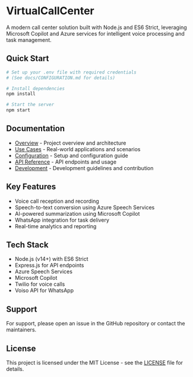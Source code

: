 # VirtualCallCenter

A modern call center solution built with Node.js and ES6 Strict, leveraging Microsoft Copilot and Azure services for intelligent voice processing and task management.

## Quick Start
```bash
# Set up your .env file with required credentials
# (See docs/CONFIGURATION.md for details)

# Install dependencies
npm install

# Start the server
npm start
```

## Documentation
- [Overview](docs/OVERVIEW.md) - Project overview and architecture
- [Use Cases](docs/USECASES.md) - Real-world applications and scenarios
- [Configuration](docs/CONFIGURATION.md) - Setup and configuration guide
- [API Reference](docs/API.md) - API endpoints and usage
- [Development](docs/DEVELOPMENT.md) - Development guidelines and contribution

## Key Features
- Voice call reception and recording
- Speech-to-text conversion using Azure Speech Services
- AI-powered summarization using Microsoft Copilot
- WhatsApp integration for task delivery
- Real-time analytics and reporting

## Tech Stack
- Node.js (v14+) with ES6 Strict
- Express.js for API endpoints
- Azure Speech Services
- Microsoft Copilot
- Twilio for voice calls
- Voiso API for WhatsApp

## Support
For support, please open an issue in the GitHub repository or contact the maintainers.

## License
This project is licensed under the MIT License - see the [LICENSE](LICENSE) file for details.
